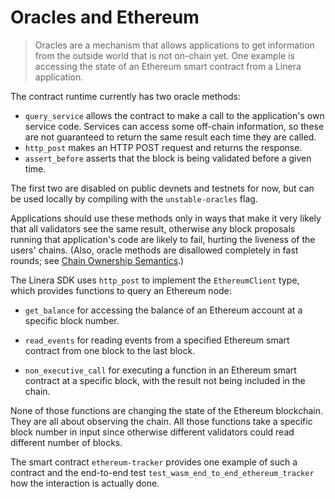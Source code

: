 # Oracles and Ethereum

> Oracles are a mechanism that allows applications to get information from the
> outside world that is not on-chain yet. One example is accessing the state of
> an Ethereum smart contract from a Linera application.

The contract runtime currently has two oracle methods:

- `query_service` allows the contract to make a call to the application's own
  service code. Services can access some off-chain information, so these are not
  guaranteed to return the same result each time they are called.
- `http_post` makes an HTTP POST request and returns the response.
- `assert_before` asserts that the block is being validated before a given time.

The first two are disabled on public devnets and testnets for now, but can be
used locally by compiling with the `unstable-oracles` flag.

Applications should use these methods only in ways that make it very likely that
all validators see the same result, otherwise any block proposals running that
application's code are likely to fail, hurting the liveness of the users'
chains. (Also, oracle methods are disallowed completely in fast rounds; see
[Chain Ownership Semantics](../core_concepts/microchains.md#chain-ownership-semantics).)

The Linera SDK uses `http_post` to implement the `EthereumClient` type, which
provides functions to query an Ethereum node:

- `get_balance` for accessing the balance of an Ethereum account at a specific
  block number.

- `read_events` for reading events from a specified Ethereum smart contract
  from one block to the last block.

- `non_executive_call` for executing a function in an Ethereum smart contract at
  a specific block, with the result not being included in the chain.

None of those functions are changing the state of the Ethereum blockchain. They
are all about observing the chain. All those functions take a specific block
number in input since otherwise different validators could read different number
of blocks.

The smart contract `ethereum-tracker` provides one example of such a contract
and the end-to-end test `test_wasm_end_to_end_ethereum_tracker` how the
interaction is actually done.
